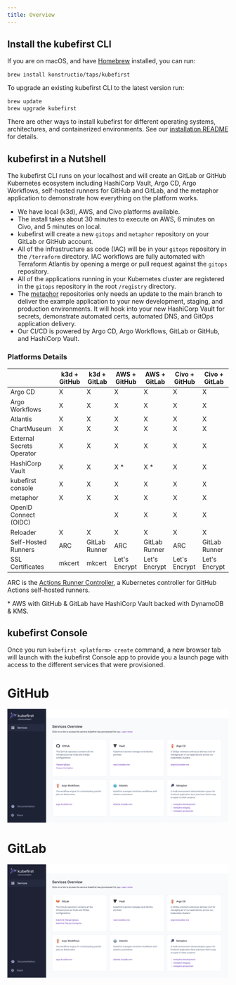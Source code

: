 ```yaml
---
title: Overview
---
```


## Install the kubefirst CLI

If you are on macOS, and have [Homebrew](https://brew.sh) installed, you can run:

```shell
brew install konstructio/taps/kubefirst
```

To upgrade an existing kubefirst CLI to the latest version run:

```shell
brew update
brew upgrade kubefirst
```

There are other ways to install kubefirst for different operating systems, architectures, and containerized environments. See our [installation README](https://github.com/kubefirst/kubefirst/blob/main/build/README.md) for details.

## kubefirst in a Nutshell

The kubefirst CLI runs on your localhost and will create an GitLab or GitHub Kubernetes ecosystem including HashiCorp Vault, Argo CD, Argo Workflows, self-hosted runners for GitHub and GitLab, and the metaphor application to demonstrate how everything on the platform works.

- We have local (k3d), AWS, and Civo platforms available.
- The install takes about 30 minutes to execute on AWS, 6 minutes on Civo, and 5 minutes on local.
- kubefirst will create a new `gitops` and `metaphor` repository on your GitLab or GitHub account.
- All of the infrastructure as code (IAC) will be in your `gitops` repository in the `/terraform` directory. IAC workflows are fully automated with Terraform Atlantis by opening a merge or pull request against the `gitops` repository.
- All of the applications running in your Kubernetes cluster are registered in the `gitops` repository in the root `/registry` directory.
- The [metaphor](../explore/metaphor.md) repositories only needs an update to the main branch to deliver the example application to your new development, staging, and production environments. It will hook into your new HashiCorp Vault for secrets, demonstrate automated certs, automated DNS, and GitOps application delivery.
- Our CI/CD is powered by Argo CD, Argo Workflows, GitLab or GitHub, and HashiCorp Vault.

### Platforms Details

|                           | k3d + GitHub    | k3d + GitLab  | AWS + GitHub  | AWS + GitLab  | Civo + GitHub | Civo + GitLab |
|---------------------------|-----------------|---------------|---------------|---------------|---------------|---------------|
| Argo CD                   | X               | X             | X             | X             | X             | X             |
| Argo Workflows            | X               | X             | X             | X             | X             | X             |
| Atlantis                  | X               | X             | X             | X             | X             | X             |
| ChartMuseum               | X               | X             | X             | X             | X             | X             |
| External Secrets Operator | X               | X             | X             | X             | X             | X             |
| HashiCorp Vault           | X               | X             | X *           | X *           | X             | X             |
| kubefirst console         | X               | X             | X             | X             | X             | X             |
| metaphor                  | X               | X             | X             | X             | X             | X             |
| OpenID Connect (OIDC)     |                 |               | X             | X             | X             | X             |
| Reloader                  | X               | X             | X             | X             | X             | X             |
| Self-Hosted Runners       | ARC             | GitLab Runner | ARC           | GitLab Runner | ARC           | GitLab Runner |
| SSL Certificates          | mkcert          | mkcert        | Let's Encrypt | Let's Encrypt | Let's Encrypt | Let's Encrypt |

ARC is the [Actions Runner Controller](https://github.com/actions/actions-runner-controller), a Kubernetes controller for GitHub Actions self-hosted runners.

\* AWS with GitHub & GitLab have HashiCorp Vault backed with DynamoDB & KMS.

## kubefirst Console

Once you run `kubefirst <platform> create` command, a new browser tab will launch with the kubefirst Console app to provide you a launch page with access to the different services that were provisioned.

<!--tabs-->
# GitHub

![console UI](../img/common/github/console.png)

# GitLab

![console UI](../img/common/gitlab/console.png)

<!--/tabs-->
